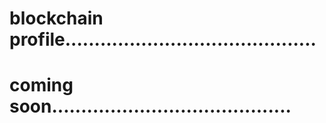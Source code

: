 # blockchain profile...........................................
# coming soon.........................................
